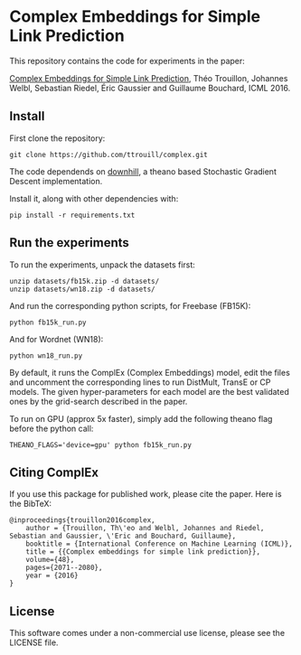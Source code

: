 # Complex Embeddings for Simple Link Prediction

This repository contains the code for experiments in the paper:

[Complex Embeddings for Simple Link Prediction](http://jmlr.org/proceedings/papers/v48/trouillon16.pdf),
Théo Trouillon, Johannes Welbl, Sebastian Riedel, Éric Gaussier and Guillaume Bouchard, ICML 2016.

## Install 

First clone the repository:
```
git clone https://github.com/ttrouill/complex.git
```

The code dependends on [downhill](https://github.com/lmjohns3/downhill),
a theano based Stochastic Gradient Descent implementation.

Install it, along with other dependencies with:
```
pip install -r requirements.txt
```

## Run the experiments

To run the experiments, unpack the datasets first:
```
unzip datasets/fb15k.zip -d datasets/
unzip datasets/wn18.zip -d datasets/
```

And run the corresponding python scripts, for Freebase (FB15K):
```
python fb15k_run.py
```

And for Wordnet (WN18):
```
python wn18_run.py
```

By default, it runs the ComplEx (Complex Embeddings) model, edit the files and uncomment the corresponding lines to run DistMult, TransE or CP models. The given hyper-parameters for each model are the best validated ones by the grid-search described in the paper.

To run on GPU (approx 5x faster), simply add the following theano flag before the python call:
```
THEANO_FLAGS='device=gpu' python fb15k_run.py
```

## Citing ComplEx

If you use this package for published work, please cite the paper. Here is the BibTeX:
```
@inproceedings{trouillon2016complex,
	author = {Trouillon, Th\'eo and Welbl, Johannes and Riedel, Sebastian and Gaussier, \'Eric and Bouchard, Guillaume},
	booktitle = {International Conference on Machine Learning (ICML)},
	title = {{Complex embeddings for simple link prediction}},
	volume={48},
	pages={2071--2080},
	year = {2016}
}
```

## License

This software comes under a non-commercial use license, please see the LICENSE file.
